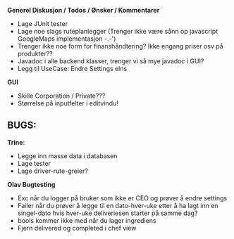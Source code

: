 **Generel Diskusjon / Todos / Ønsker / Kommentarer**

- Lage JUnit tester
- Lage noe slags ruteplanlegger (Trenger ikke være sånn op javascript GoogleMaps implementasjon -.-')
- Trenger ikke noe form for finanshåndtering? Ikke engang priser osv på produkter??
- Javadoc i alle backend klasser, trenger vi så mye javadoc i GUI?
- Legg til UseCase: Endre Settings elns

**GUI**
- Skille Corporation / Private???
- Størrelse på inputfelter i editvindu!

**BUGS**:
-

**Trine**:
- Legge inn masse data i databasen
- Lage tester
- Lage driver-rute-greier?

**Olav Bugtesting**
- Exc når du logger på bruker som ikke er CEO og prøver å endre settings
- Failer når du prøver å legge til en dato-hver-uke etter å ha lagt inn en singel-dato hvis hver-uke deliveriesen
    starter på samme dag?
- bools kommer ikke med når du lager ingrediens
- Fjern delivered og completed i chef view